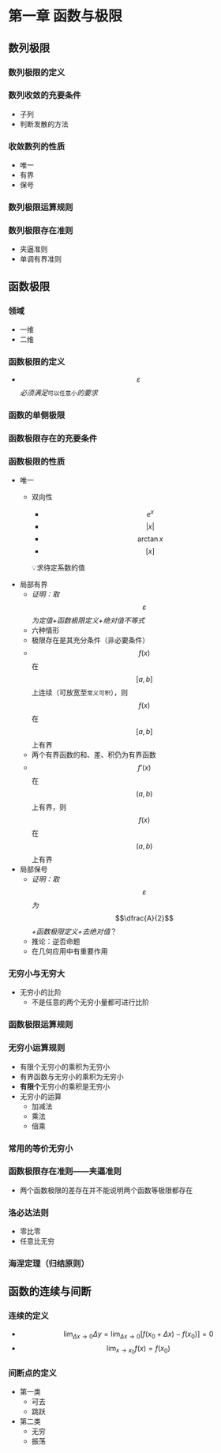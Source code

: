 # 第一章 函数与极限

## 数列极限

### 数列极限的定义

### 数列收敛的充要条件

* 子列
* 判断发散的方法

### 收敛数列的性质

* 唯一
* 有界
* 保号

### 数列极限运算规则

### 数列极限存在准则

* 夹逼准则
* 单调有界准则

## 函数极限

### 领域

* 一维
* 二维

### 函数极限的定义

* $$\varepsilon$$_必须满足_`可以任意小`_的要求_

### 函数的单侧极限

### 函数极限存在的充要条件

### 函数极限的性质

* 唯一
  * 双向性

    * $$e^x$$
    * $$|x|$$
    * $$\arctan x$$
    * $$[x]$$

    💡求待定系数的值
* 局部有界
  * _证明：取_$$\varepsilon$$_为定值+函数极限定义+绝对值不等式_
  * 六种情形
  * 极限存在是其充分条件（非必要条件）
  * $$f(x)$$在$$[a,b]$$上连续（可放宽至`常义可积`），则$$f(x)$$在$$[a,b]$$上有界
  * 两个有界函数的和、差、积仍为有界函数
  * $$f’(x)$$在$$(a,b)$$上有界，则$$f(x)$$在$$(a,b)$$上有界
* 局部保号
  * _证明：取_$$\varepsilon$$_为_$$\dfrac{A}{2}$$_+函数极限定义+去绝对值_？
  * 推论：逆否命题
  * 在几何应用中有重要作用

### 无穷小与无穷大

* 无穷小的比阶
  * 不是任意的两个无穷小量都可进行比阶

### 函数极限运算规则

### 无穷小运算规则

* 有限个无穷小的乘积为无穷小
* 有界函数与无穷小的乘积为无穷小
* **有限个**无穷小的乘积是无穷小
* 无穷小的运算
  * 加减法
  * 乘法
  * 倍乘

### 常用的等价无穷小

### 函数极限存在准则——夹逼准则

* 两个函数极限的差存在并不能说明两个函数等极限都存在

### 洛必达法则

* 零比零
* 任意比无穷

### 海涅定理（归结原则）

## 函数的连续与间断

### 连续的定义

* $$\lim _ { \Delta x \rightarrow 0 } \Delta y = \lim _ { \Delta x \rightarrow 0 } [ f ( x _ { 0 } + \Delta x ) - f ( x _ { 0 } ) ] = 0$$
* $$\lim _ { x \rightarrow x _ { 0 } } f ( x ) = f ( x _ { 0 } )$$

### 间断点的定义

* 第一类
  * 可去
  * 跳跃
* 第二类
  * 无穷
  * 振荡

